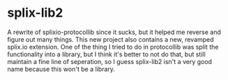 # splix-lib2
A rewrite of splixio-protocollib since it sucks, but it helped me reverse and figure out many things. This new project also contains a new, revamped splix.io extension.
One of the thing I tried to do in protocollib was split the functionality into a library, but I think it's better to not do that, but still maintain a fine line of seperation, so I guess splix-lib2 isn't a very good name because this won't be a library. 